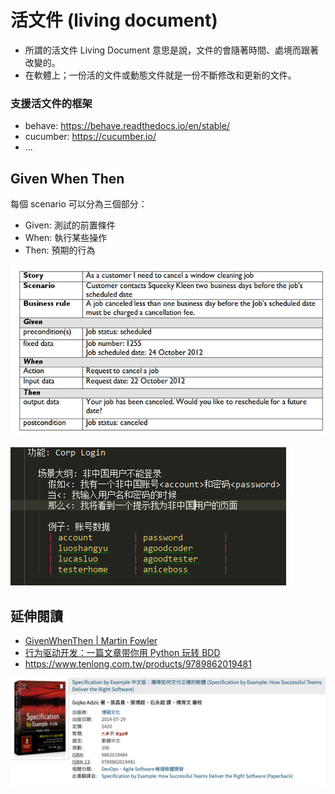 # 活文件 (living document)

- 所謂的活文件 Living Document 意思是說，文件的會隨著時間、處境而跟著改變的。
- 在軟體上；一份活的文件或動態文件就是一份不斷修改和更新的文件。

### 支援活文件的框架

- behave: <https://behave.readthedocs.io/en/stable/>
- cucumber: <https://cucumber.io/>
- ...

## Given When Then

每個 scenario 可以分為三個部分：

- Given: 測試的前置條件
- When: 執行某些操作
- Then: 預期的行為

![](assets/given-when-then-example.png)

![](assets/given-when-then-example-cn.png)

## 延伸閱讀

- [GivenWhenThen | Martin Fowler](https://martinfowler.com/bliki/GivenWhenThen.html)
- [行为驱动开发：一篇文章带你用 Python 玩转 BDD](https://www.jianshu.com/p/196a540dc35b)
- <https://www.tenlong.com.tw/products/9789862019481>

![](assets/spec_by_example.png)
